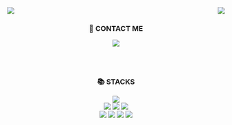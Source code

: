 
<!--
**smnnnn/smnnnn** is a ✨ _special_ ✨ repository because its `README.md` (this file) appears on your GitHub profile.

Here are some ideas to get you started:

- 🔭 I’m currently working on ...
- 🌱 I’m currently learning ...
- 👯 I’m looking to collaborate on ...
- 🤔 I’m looking for help with ...
- 💬 Ask me about ...
- 📫 How to reach me: ...
- 😄 Pronouns: ...
- ⚡ Fun fact: ...
-->


  <img align="left" src="https://github-readme-stats.vercel.app/api/top-langs/?username=smnnnn&theme=nightowl&exclude_repo=Computer-Science-Engineering&layout=compact&langs_count=10"/>  
  <img align="right" src="https://github-readme-stats.vercel.app/api?username=smnnnn&count_private=true&theme=nightowl"/> 

<br>

<div align=center><h3>💁 CONTACT ME</h3></div>
<div align=center> 
  <a href="https://code-no-515.tistory.com" target="_blank"><img src="https://img.shields.io/badge/Blog-7952B3?style=flat-square&logo=GitHub%20Sponsors&logoColor=white"/></a>
  <br>

</div>

<br><br>
<div align=center><h3>📚 STACKS</h3></div>

<div align=left>
  <div align=center>
    <img src="https://img.shields.io/badge/SpringBoot-6DB33F?style=flat-square&logo=springBoot&logoColor=white"> 
    <br>
    <img src="https://img.shields.io/badge/Oracle-F80000?style=flat-square&logo=oracle&logoColor=white"> 
    <img src="https://img.shields.io/badge/Thymeleaf-005F0F?style=flat-square&logo=thymeleaf&logoColor=white"> 
    <img src="https://img.shields.io/badge/jQuery-0769AD?style=flat-square&logo=jquery&logoColor=white">
    <br>
    <img src="https://img.shields.io/badge/Java-007396?style=flat-square&logo=java&logoColor=white"> 
    <img src="https://img.shields.io/badge/HTML5-E34F26?style=flat-square&logo=html5&logoColor=white"> 
    <img src="https://img.shields.io/badge/CSS3-1572B6?style=flat-square&logo=css3&logoColor=white"> 
    <img src="https://img.shields.io/badge/JavaScript-F7DF1E?style=flat-square&logo=javascript&logoColor=black"> 
  </div>
  <br>
</div>
<br>

